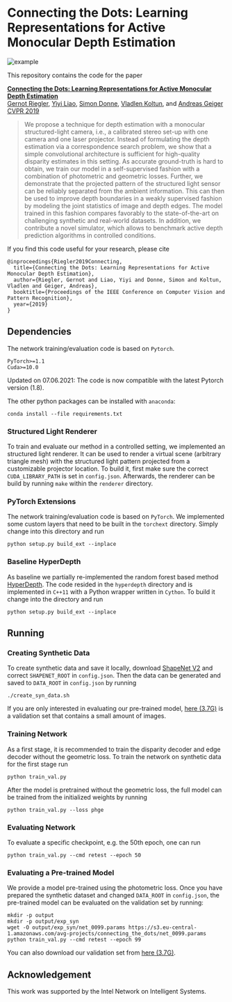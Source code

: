 # Connecting the Dots: Learning Representations for Active Monocular Depth Estimation

![example](img/img.png)

This repository contains the code for the paper

**[Connecting the Dots: Learning Representations for Active Monocular Depth Estimation](http://www.cvlibs.net/publications/Riegler2019CVPR.pdf)**
<br>
[Gernot Riegler](https://griegler.github.io/), [Yiyi Liao](https://yiyiliao.github.io/), [Simon Donne](https://avg.is.tuebingen.mpg.de/person/sdonne), [Vladlen Koltun](http://vladlen.info/), and [Andreas Geiger](http://www.cvlibs.net/)
<br>
[CVPR 2019](http://cvpr2019.thecvf.com/)

> We propose a technique for depth estimation with a monocular structured-light camera, i.e., a calibrated stereo set-up with one camera and one laser projector. Instead of formulating the depth estimation via a correspondence search problem, we show that a simple convolutional architecture is sufficient for high-quality disparity estimates in this setting. As accurate ground-truth is hard to obtain, we train our model in a self-supervised fashion with a combination of photometric and geometric losses. Further, we demonstrate that the projected pattern of the structured light sensor can be reliably separated from the ambient information. This can then be used to improve depth boundaries in a weakly supervised fashion by modeling the joint statistics of image and depth edges. The model trained in this fashion compares favorably to the state-of-the-art on challenging synthetic and real-world datasets. In addition, we contribute a novel simulator, which allows to benchmark active depth prediction algorithms in controlled conditions.


If you find this code useful for your research, please cite

```
@inproceedings{Riegler2019Connecting,
  title={Connecting the Dots: Learning Representations for Active Monocular Depth Estimation},
  author={Riegler, Gernot and Liao, Yiyi and Donne, Simon and Koltun, Vladlen and Geiger, Andreas},
  booktitle={Proceedings of the IEEE Conference on Computer Vision and Pattern Recognition},
  year={2019}
}
```


## Dependencies

The network training/evaluation code is based on `Pytorch`.
```
PyTorch>=1.1
Cuda>=10.0
```
Updated on 07.06.2021: The code is now compatible with the latest Pytorch version (1.8).

The other python packages can be installed with `anaconda`:
```
conda install --file requirements.txt
```

### Structured Light Renderer
To train and evaluate our method in a controlled setting, we implemented an structured light renderer.
It can be used to render a virtual scene (arbitrary triangle mesh) with the structured light pattern projected from a customizable projector location.
To build it, first make sure the correct `CUDA_LIBRARY_PATH` is set in `config.json`.
Afterwards, the renderer can be build by running `make` within the `renderer` directory.

### PyTorch Extensions
The network training/evaluation code is based on `PyTorch`.
We implemented some custom layers that need to be built in the `torchext` directory.
Simply change into this directory and run

```
python setup.py build_ext --inplace
```

### Baseline HyperDepth
As baseline we partially re-implemented the random forest based method [HyperDepth](http://openaccess.thecvf.com/content_cvpr_2016/papers/Fanello_HyperDepth_Learning_Depth_CVPR_2016_paper.pdf).
The code resided in the `hyperdepth` directory and is implemented in `C++11` with a Python wrapper written in `Cython`.
To build it change into the directory and run

```
python setup.py build_ext --inplace
```

## Running


### Creating Synthetic Data
To create synthetic data and save it locally, download [ShapeNet V2](https://www.shapenet.org/) and correct `SHAPENET_ROOT` in `config.json`. Then the data can be generated and saved to `DATA_ROOT` in `config.json` by running
```
./create_syn_data.sh
```
If you are only interested in evaluating our pre-trained model, [here (3.7G)](https://s3.eu-central-1.amazonaws.com/avg-projects/connecting_the_dots/val_data.zip) is a validation set that contains a small amount of images.

### Training Network

As a first stage, it is recommended to train the disparity decoder and edge decoder without the geometric loss. To train the network on synthetic data for the first stage run
```
python train_val.py
```

After the model is pretrained without the geometric loss, the full model can be trained from the initialized weights by running
```
python train_val.py --loss phge
```


### Evaluating Network
To evaluate a specific checkpoint, e.g. the 50th epoch, one can run 
```
python train_val.py --cmd retest --epoch 50
```

### Evaluating a Pre-trained Model
We provide a model pre-trained using the photometric loss. Once you have prepared the synthetic dataset and changed `DATA_ROOT` in `config.json`, the pre-trained model can be evaluated on the validation set by running:
```
mkdir -p output
mkdir -p output/exp_syn
wget -O output/exp_syn/net_0099.params https://s3.eu-central-1.amazonaws.com/avg-projects/connecting_the_dots/net_0099.params
python train_val.py --cmd retest --epoch 99
```
You can also download our validation set from [here (3.7G)](https://s3.eu-central-1.amazonaws.com/avg-projects/connecting_the_dots/val_data.zip).

## Acknowledgement 
This work was supported by the Intel Network on Intelligent Systems.
